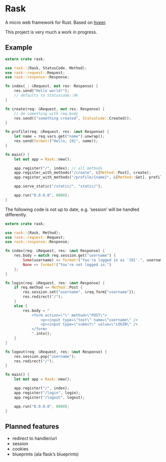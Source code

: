 # Rask

A micro web framework for Rust. Based on [hyper](https://github.com/hyperium/hyper).

This project is very much a work in progress.

## Example

````rust
extern crate rask;

use rask::{Rask, StatusCode, Method};
use rask::request::Request;
use rask::response::Response;

fn index(_: &Request, mut res: Response) {
    res.send("Hello world!");
    // defaults to Statuscode::Ok
}

fn create(req: &Request, mut res: Response) {
    // do something with req.body
    res.send(("something created", StatusCode::Created));
}

fn profile(req: &Request, res: &mut Response) {
    let name = req.vars.get("name").unwrap();
    res.send(format!("Hello, {0}", name));
}

fn main() {
    let mut app = Rask::new();

    app.register("/", index); // all methods
    app.register_with_methods("/create", &[Method::Post], create);
    app.register_with_methods("/profile/{name}", &[Method::Get], profile);

    app.serve_static("/static/", "static/");

    app.run("0.0.0.0", 8080);
}
````

The following code is not up to date, e.g. ‘session’ will be handled differently.

````rust
extern crate rask;

use rask::{Rask, Method};
use rask::request::Request;
use rask::response::Response;

fn index(req: &Request, res: &mut Response) {
    res.body = match req.session.get("username") {
        Some(username) => format!("You're logged in as '{0}'.", username),
        None => format!("You're not logged in.")
    };
}

fn login(req: &Request, res: &mut Response) {
    if req.method == Method::Post {
        res.session.set("username", &req.form["username"]);
        res.redirect("/");
    }
    else {
        res.body = "
            <form action=\"\" method=\"POST\">
                <p><input type=\"text\" name=\"username\" />
                <p><input type=\"submit\" value=\"LOGIN\" />
            </form>
            ".into();
    }
}

fn logout(req: &Request, res: &mut Response) {
    res.session.pop("username");
    res.redirect("/");
}

fn main() {
    let mut app = Rask::new();

    app.register("/", index);
    app.register("/login", login);
    app.register("/logout", logout);

    app.run("0.0.0.0", 8080);
}
````

## Planned features

* redirect to handler/url
* session
* cookies
* blueprints (ala flask’s blueprints)

